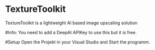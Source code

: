 # TextureToolkit
TextureToolkit is a lightweight AI based image upscaling solution


#Info:
You need to add a DeepAI APIKey to use this but it is free.


#Setup
Open the Projekt in your Visual Studio and Start the programm.
